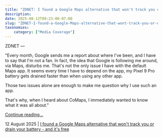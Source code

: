 ```yaml
---
title: "ZDNET: I found a Google Maps alternative that won't track you or drain your battery - and it's free"
description: 
date: 2025-08-12T09:23:00-07:00
slug: "ZDNET-I-found-a-Google-Maps-alternative-that-wont-track-you-or-drain-your-battery-and-its-free"
taxonomies:
    category: ["Media Coverage"]
---
```


ZDNET —
 
"Every month, Google sends me a report about where I've been, and I have to say that I'm not a fan. In fact, the idea that Google is following me around, via Maps, disturbs me. That's not the only issue I have with the default Maps app. It seems every time I have to depend on the app, my Pixel 9 Pro battery gets drained faster than when using any other app.

Those two issues alone are enough to make me question why I use such an app.

That's why, when I heard about CoMaps, I immediately wanted to know what it was all about."

[Continue reading...](https://www.zdnet.com/article/i-found-a-google-maps-alternative-that-wont-track-you-or-drain-your-battery-and-its-free/)

12 August 2025 | [I found a Google Maps alternative that won't track you or drain your battery - and it's free](https://www.zdnet.com/article/i-found-a-google-maps-alternative-that-wont-track-you-or-drain-your-battery-and-its-free/)
